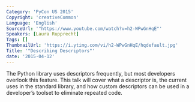 ```yaml
---
Category: 'PyCon US 2015'
Copyright: 'creativeCommon'
Language: 'English'
SourceUrl: '"https://www.youtube.com/watch?v=h2-WPwGnHqE"'
Speakers: [Laura Rupprecht]
Tags: []
ThumbnailUrl: 'https://i.ytimg.com/vi/h2-WPwGnHqE/hqdefault.jpg'
Title: '"Describing Descriptors"'
date: '2015-04-12'
---
```

The Python library uses descriptors frequently, but most developers overlook this feature. This talk will cover what a descriptor is, the current uses in the standard library, and how custom descriptors can be used in a developer’s toolset to eliminate repeated code.

